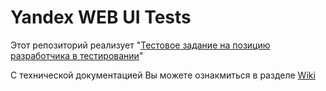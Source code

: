 # Yandex WEB UI Tests

Этот репозиторий реализует "[Тестовое задание на позицию разработчика в тестировании](dosc/technical_specification/READMY.md)"

С технической документацией Вы можете ознакмиться в разделе [Wiki](https://github.com/YuriSilenok/Yandex-WEB-UI-Tests/wiki)
